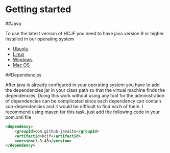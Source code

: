 # Getting started

##Java

To use the latest version of HCJF you need to have java version 9 or higher installed in our operating system

 - [Ubuntu](http://www.webupd8.org/2015/02/install-oracle-java-9-in-ubuntu-linux.html)
 - [Linux](https://docs.oracle.com/javase/9/install/installation-jdk-and-jre-linux-platforms.htm#JSJIG-GUID-737A84E4-2EFF-4D38-8E60-3E29D1B884B8)
 - [Windows](https://docs.oracle.com/javase/9/install/installation-jdk-and-jre-microsoft-windows-platforms.htm#JSJIG-GUID-A7E27B90-A28D-4237-9383-A58B416071CA)
 - [Mac OS](https://docs.oracle.com/javase/9/install/installation-jdk-and-jre-macos.htm#JSJIG-GUID-F9183C70-2E96-40F4-9104-F3814A5A331F)

##Dependencies

After java is already configured in your operating system you have to add the dependencies jar in your class path so that the virtual machine finds the dependencies. Doing this work without using any tool for the administration of dependencies can be complicated since each dependency can contain sub-dependencies and it would be difficult to find each of them. I recommend using [maven](https://maven.apache.org/guides/getting-started/index.html) for this task, just add the following code in your pom.xml file
```xml
<dependency>
    <groupId>com.github.javaito</groupId>
    <artifactId>hcjf</artifactId>
    <version>1.3.43</version>
</dependency>
```